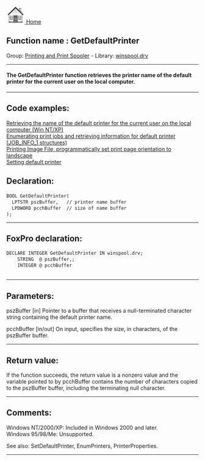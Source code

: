 [<img src="../../images/home.png"> Home ](https://github.com/VFPX/Win32API)  

## Function name : GetDefaultPrinter
Group: [Printing and Print Spooler](../../functions_group.md#Printing_and_Print_Spooler)  -  Library: [winspool.drv](../../libraries.md#winspool.drv)  
***  


#### The GetDefaultPrinter function retrieves the printer name of the default printer for the current user on the local computer.
***  


## Code examples:
[Retrieving the name of the default printer for the current user on the local computer (Win NT/XP)](../../samples/sample_360.md)  
[Enumerating print jobs and retrieving information for default printer (JOB_INFO_1 structures)](../../samples/sample_368.md)  
[Printing Image File, programmatically set print page orientation to landscape](../../samples/sample_555.md)  
[Setting default printer](../../samples/sample_589.md)  

## Declaration:
```foxpro  
BOOL GetDefaultPrinter(
  LPTSTR pszBuffer,   // printer name buffer
  LPDWORD pcchBuffer  // size of name buffer
);  
```  
***  


## FoxPro declaration:
```foxpro  
DECLARE INTEGER GetDefaultPrinter IN winspool.drv;
	STRING  @ pszBuffer,;
	INTEGER @ pcchBuffer
  
```  
***  


## Parameters:
pszBuffer 
[in] Pointer to a buffer that receives a null-terminated character string containing the default printer name.

pcchBuffer 
[in/out] On input, specifies the size, in characters, of the pszBuffer buffer.  
***  


## Return value:
If the function succeeds, the return value is a nonzero value and the variable pointed to by pcchBuffer contains the number of characters copied to the pszBuffer buffer, including the terminating null character.  
***  


## Comments:
Windows NT/2000/XP: Included in Windows 2000 and later.  
Windows 95/98/Me: Unsupported.  
  
See also: SetDefaultPrinter, EnumPrinters, PrinterProperties.  
  
***  

